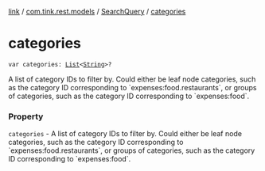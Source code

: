 [link](../../index.md) / [com.tink.rest.models](../index.md) / [SearchQuery](index.md) / [categories](./categories.md)

# categories

`var categories: `[`List`](https://kotlinlang.org/api/latest/jvm/stdlib/kotlin.collections/-list/index.html)`<`[`String`](https://kotlinlang.org/api/latest/jvm/stdlib/kotlin/-string/index.html)`>?`

A list of category IDs to filter by. Could either be leaf node categories, such as the category ID corresponding to &#x60;expenses:food.restaurants&#x60;, or groups of categories, such as the category ID corresponding to &#x60;expenses:food&#x60;.

### Property

`categories` - A list of category IDs to filter by. Could either be leaf node categories, such as the category ID corresponding to &#x60;expenses:food.restaurants&#x60;, or groups of categories, such as the category ID corresponding to &#x60;expenses:food&#x60;.